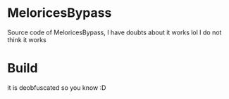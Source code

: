 # MeloricesBypass
Source code of MeloricesBypass, I have doubts about it works lol
I do not think it works

# Build
it is deobfuscated so you know :D
